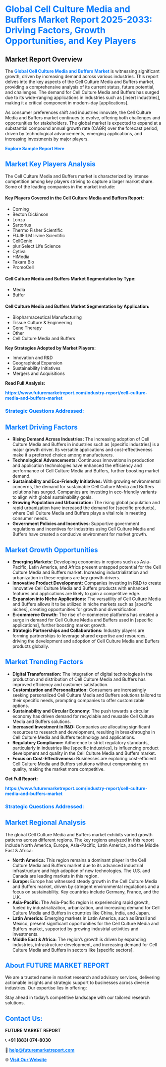 <h1 style="color: #007BFF;">Global Cell Culture Media and Buffers Market Report 2025-2033: Driving Factors, Growth Opportunities, and Key Players</h1>

<section id="overview">
<h2>Market Report Overview</h2>
<p>The <a href="https://www.futuremarketreport.com/industry-report/cell-culture-media-and-buffers-market" style="color: #007BFF; text-decoration: none;"><strong>Global Cell Culture Media and Buffers Market</strong></a> is witnessing significant growth, driven by increasing demand across various industries. This report delves into the key aspects of the Cell Culture Media and Buffers market, providing a comprehensive analysis of its current status, future potential, and challenges. The demand for Cell Culture Media and Buffers has surged due to its wide-ranging applications in industries such as [insert industries], making it a critical component in modern-day [applications].</p>
<p>As consumer preferences shift and industries innovate, the Cell Culture Media and Buffers market continues to evolve, offering both challenges and opportunities for stakeholders. The global market is expected to expand at a substantial compound annual growth rate (CAGR) over the forecast period, driven by technological advancements, emerging applications, and increasing investments by major players.</p>
</section>

<section id="overview">
<p><a href="https://www.futuremarketreport.com/request-sample/reportId=122847" style="color: #007BFF; text-decoration: none;"><strong>Explore Sample Report Here</strong></a></p>
</section>

<section id="key-players">
<h2 style="color: #007BFF;">Market Key Players Analysis</h2>
<p>The Cell Culture Media and Buffers market is characterized by intense competition among key players striving to capture a larger market share. Some of the leading companies in the market include:</p>
<h4>Key Players Covered in the Cell Culture Media and Buffers Report:</h4>
<ul><li>Corning</li><li>Becton Dickinson</li><li>Lonza</li><li>Sartorius</li><li>Thermo Fisher Scientific</li><li>FUJIFILM Irvine Scientific</li><li>CellGenix</li><li>pluriSelect Life Science</li><li>Cytiva</li><li>HiMedia</li><li>Takara Bio</li><li>PromoCell</li></ul>
<h4>Cell Culture Media and Buffers Market Segmentation by Type:</h4>
<ul><li>Media</li><li>Buffer</li></ul>

<h4>Cell Culture Media and Buffers Market Segmentation by Application:</h4>
<ul><li>Biopharmaceutical Manufacturing</li><li>Tissue Culture &amp; Engineering</li><li>Gene Therapy</li><li>Other</li><li>Cell Culture Media and Buffers</li></ul>
<p><strong>Key Strategies Adopted by Market Players:</strong></p>
<ul>
<li>Innovation and R&D</li>
<li>Geographical Expansion</li>
<li>Sustainability Initiatives</li>
<li>Mergers and Acquisitions</li>
</ul>
</section>

<section>
<p><strong>Read Full Analysis: </strong></p><a href="https://www.futuremarketreport.com/industry-report/cell-culture-media-and-buffers-market" style="color: #007BFF; text-decoration: none;"><strong>https://www.futuremarketreport.com/industry-report/cell-culture-media-and-buffers-market</strong></a>
<h3 style="color: #007BFF;">Strategic Questions Addressed:</h3>
</section>

<section id="driving-factors">
<h2 style="color: #007BFF;">Market Driving Factors</h2>
<ul>
<li><strong>Rising Demand Across Industries:</strong> The increasing adoption of Cell Culture Media and Buffers in industries such as [specific industries] is a major growth driver. Its versatile applications and cost-effectiveness make it a preferred choice among manufacturers.</li>
<li><strong>Technological Advancements:</strong> Continuous innovations in production and application technologies have enhanced the efficiency and performance of Cell Culture Media and Buffers, further boosting market demand.</li>
<li><strong>Sustainability and Eco-Friendly Initiatives:</strong> With growing environmental concerns, the demand for sustainable Cell Culture Media and Buffers solutions has surged. Companies are investing in eco-friendly variants to align with global sustainability goals.</li>
<li><strong>Growing Population and Urbanization:</strong> The rising global population and rapid urbanization have increased the demand for [specific products], where Cell Culture Media and Buffers plays a vital role in meeting consumer needs.</li>
<li><strong>Government Policies and Incentives:</strong> Supportive government regulations and incentives for industries using Cell Culture Media and Buffers have created a conducive environment for market growth.</li>
</ul>
</section>

<section id="growth-opportunities">
<h2 style="color: #007BFF;">Market Growth Opportunities</h2>
<ul>
<li><strong>Emerging Markets:</strong> Developing economies in regions such as Asia-Pacific, Latin America, and Africa present untapped potential for the Cell Culture Media and Buffers market. Increasing industrialization and urbanization in these regions are key growth drivers.</li>
<li><strong>Innovative Product Development:</strong> Companies investing in R&D to create innovative Cell Culture Media and Buffers products with enhanced features and applications are likely to gain a competitive edge.</li>
<li><strong>Expansion into Niche Applications:</strong> The versatility of Cell Culture Media and Buffers allows it to be utilized in niche markets such as [specific niches], creating opportunities for growth and diversification.</li>
<li><strong>E-commerce Growth:</strong> The rise of e-commerce platforms has created a surge in demand for Cell Culture Media and Buffers used in [specific applications], further boosting market growth.</li>
<li><strong>Strategic Partnerships and Collaborations:</strong> Industry players are forming partnerships to leverage shared expertise and resources, driving the development and adoption of Cell Culture Media and Buffers products globally.</li>
</ul>
</section>

<section id="trending-factors">
<h2 style="color: #007BFF;">Market Trending Factors</h2>
<ul>
<li><strong>Digital Transformation:</strong> The integration of digital technologies in the production and distribution of Cell Culture Media and Buffers has improved efficiency and customer satisfaction.</li>
<li><strong>Customization and Personalization:</strong> Consumers are increasingly seeking personalized Cell Culture Media and Buffers solutions tailored to their specific needs, prompting companies to offer customizable options.</li>
<li><strong>Sustainability and Circular Economy:</strong> The push towards a circular economy has driven demand for recyclable and reusable Cell Culture Media and Buffers solutions.</li>
<li><strong>Increased Investment in R&D:</strong> Companies are allocating significant resources to research and development, resulting in breakthroughs in Cell Culture Media and Buffers technology and applications.</li>
<li><strong>Regulatory Compliance:</strong> Adherence to strict regulatory standards, particularly in industries like [specific industries], is influencing product development and quality in the Cell Culture Media and Buffers market.</li>
<li><strong>Focus on Cost-Effectiveness:</strong> Businesses are exploring cost-efficient Cell Culture Media and Buffers solutions without compromising on quality, making the market more competitive.</li>
</ul>
</section>

<section>
<p><strong>Get Full Report: </strong></p><a href="https://www.futuremarketreport.com/industry-report/cell-culture-media-and-buffers-market" style="color: #007BFF; text-decoration: none;"><strong>https://www.futuremarketreport.com/industry-report/cell-culture-media-and-buffers-market</strong></a>
<h3 style="color: #007BFF;">Strategic Questions Addressed:</h3>
</section>


<section id="regional-analysis">
<h2 style="color: #007BFF;">Market Regional Analysis</h2>
<p>The global Cell Culture Media and Buffers market exhibits varied growth patterns across different regions. The key regions analyzed in this report include North America, Europe, Asia-Pacific, Latin America, and the Middle East & Africa:</p>
<ul>
<li><strong>North America:</strong> This region remains a dominant player in the Cell Culture Media and Buffers market due to its advanced industrial infrastructure and high adoption of new technologies. The U.S. and Canada are leading markets in this region.</li>
<li><strong>Europe:</strong> Europe has witnessed steady growth in the Cell Culture Media and Buffers market, driven by stringent environmental regulations and a focus on sustainability. Key countries include Germany, France, and the U.K.</li>
<li><strong>Asia-Pacific:</strong> The Asia-Pacific region is experiencing rapid growth, fueled by industrialization, urbanization, and increasing demand for Cell Culture Media and Buffers in countries like China, India, and Japan.</li>
<li><strong>Latin America:</strong> Emerging markets in Latin America, such as Brazil and Mexico, present significant opportunities for the Cell Culture Media and Buffers market, supported by growing industrial activities and investments.</li>
<li><strong>Middle East & Africa:</strong> The region’s growth is driven by expanding industries, infrastructure development, and increasing demand for Cell Culture Media and Buffers in sectors like [specific sectors].</li>
</ul>
</section>

<footer>
<h2 style="color: #007BFF;">About FUTURE MARKET REPORT</h2>
<p>We are a trusted name in market research and advisory services, delivering actionable insights and strategic support to businesses across diverse industries. Our expertise lies in offering:</p>

<p>Stay ahead in today’s competitive landscape with our tailored research solutions.</p>

<h2 style="color: #007BFF;">Contact Us:</h2>
<p><strong>FUTURE MARKET REPORT</strong></p>
<p>📞 <strong>+91 (883) 074-8030</strong></p>
<p>📧 <strong><a href="mailto:help@futuremarketreport.com" style="color: #007BFF;">help@futuremarketreport.com</a></strong></p>
<p>🌐 <strong><a href="https://www.futuremarketreport.com/" style="color: #007BFF;">Visit Our Website</a></strong></p>
</footer>